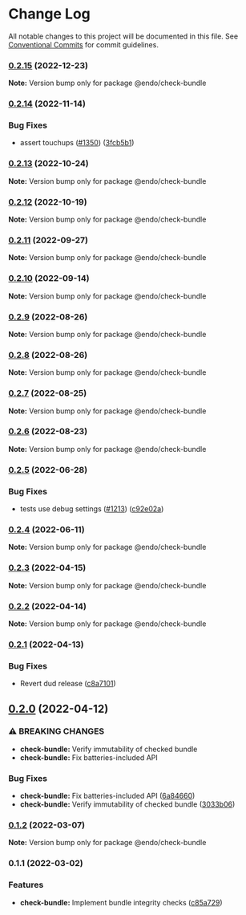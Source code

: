 # Change Log

All notable changes to this project will be documented in this file.
See [Conventional Commits](https://conventionalcommits.org) for commit guidelines.

### [0.2.15](https://github.com/endojs/endo/compare/@endo/check-bundle@0.2.14...@endo/check-bundle@0.2.15) (2022-12-23)

**Note:** Version bump only for package @endo/check-bundle

### [0.2.14](https://github.com/endojs/endo/compare/@endo/check-bundle@0.2.13...@endo/check-bundle@0.2.14) (2022-11-14)

### Bug Fixes

- assert touchups ([#1350](https://github.com/endojs/endo/issues/1350)) ([3fcb5b1](https://github.com/endojs/endo/commit/3fcb5b117eccb326c6c81339ae6a293a6bcaa9d4))

### [0.2.13](https://github.com/endojs/endo/compare/@endo/check-bundle@0.2.12...@endo/check-bundle@0.2.13) (2022-10-24)

**Note:** Version bump only for package @endo/check-bundle

### [0.2.12](https://github.com/endojs/endo/compare/@endo/check-bundle@0.2.11...@endo/check-bundle@0.2.12) (2022-10-19)

**Note:** Version bump only for package @endo/check-bundle

### [0.2.11](https://github.com/endojs/endo/compare/@endo/check-bundle@0.2.10...@endo/check-bundle@0.2.11) (2022-09-27)

**Note:** Version bump only for package @endo/check-bundle

### [0.2.10](https://github.com/endojs/endo/compare/@endo/check-bundle@0.2.9...@endo/check-bundle@0.2.10) (2022-09-14)

**Note:** Version bump only for package @endo/check-bundle

### [0.2.9](https://github.com/endojs/endo/compare/@endo/check-bundle@0.2.8...@endo/check-bundle@0.2.9) (2022-08-26)

**Note:** Version bump only for package @endo/check-bundle

### [0.2.8](https://github.com/endojs/endo/compare/@endo/check-bundle@0.2.7...@endo/check-bundle@0.2.8) (2022-08-26)

**Note:** Version bump only for package @endo/check-bundle

### [0.2.7](https://github.com/endojs/endo/compare/@endo/check-bundle@0.2.6...@endo/check-bundle@0.2.7) (2022-08-25)

**Note:** Version bump only for package @endo/check-bundle

### [0.2.6](https://github.com/endojs/endo/compare/@endo/check-bundle@0.2.5...@endo/check-bundle@0.2.6) (2022-08-23)

**Note:** Version bump only for package @endo/check-bundle

### [0.2.5](https://github.com/endojs/endo/compare/@endo/check-bundle@0.2.4...@endo/check-bundle@0.2.5) (2022-06-28)

### Bug Fixes

- tests use debug settings ([#1213](https://github.com/endojs/endo/issues/1213)) ([c92e02a](https://github.com/endojs/endo/commit/c92e02aa70c2687abdf4c8fd8dd661e221c0e9fe))

### [0.2.4](https://github.com/endojs/endo/compare/@endo/check-bundle@0.2.3...@endo/check-bundle@0.2.4) (2022-06-11)

**Note:** Version bump only for package @endo/check-bundle

### [0.2.3](https://github.com/endojs/endo/compare/@endo/check-bundle@0.2.2...@endo/check-bundle@0.2.3) (2022-04-15)

**Note:** Version bump only for package @endo/check-bundle

### [0.2.2](https://github.com/endojs/endo/compare/@endo/check-bundle@0.2.1...@endo/check-bundle@0.2.2) (2022-04-14)

**Note:** Version bump only for package @endo/check-bundle

### [0.2.1](https://github.com/endojs/endo/compare/@endo/check-bundle@0.2.0...@endo/check-bundle@0.2.1) (2022-04-13)

### Bug Fixes

- Revert dud release ([c8a7101](https://github.com/endojs/endo/commit/c8a71017d8d7af10a97909c9da9c5c7e59aed939))

## [0.2.0](https://github.com/endojs/endo/compare/@endo/check-bundle@0.1.2...@endo/check-bundle@0.2.0) (2022-04-12)

### ⚠ BREAKING CHANGES

- **check-bundle:** Verify immutability of checked bundle
- **check-bundle:** Fix batteries-included API

### Bug Fixes

- **check-bundle:** Fix batteries-included API ([6a84660](https://github.com/endojs/endo/commit/6a84660001509561604cafb1cd58396ae965bf59))
- **check-bundle:** Verify immutability of checked bundle ([3033b06](https://github.com/endojs/endo/commit/3033b06bdb906c413e8a6f735462bfa17abdf790))

### [0.1.2](https://github.com/endojs/endo/compare/@endo/check-bundle@0.1.1...@endo/check-bundle@0.1.2) (2022-03-07)

**Note:** Version bump only for package @endo/check-bundle

### 0.1.1 (2022-03-02)

### Features

- **check-bundle:** Implement bundle integrity checks ([c85a729](https://github.com/endojs/endo/commit/c85a729792c6e5b4604f9bf9fa67391e03d36a5c))
